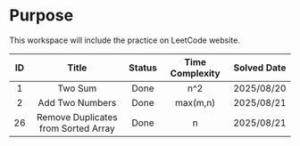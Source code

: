 # Purpose
This workspace will include the practice on LeetCode website. 

| ID | Title  | Status | Time Complexity | Solved Date |
| :--: | :--: | :----: | :-------------: | :--: |
| 1 | Two Sum | Done | n^2 | 2025/08/20 |
| 2 | Add Two Numbers | Done | max(m,n) | 2025/08/21 |
| 26 | Remove Duplicates from Sorted Array | Done | n | 2025/08/21 |